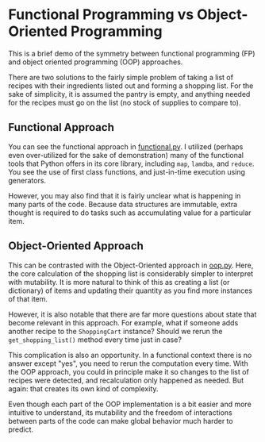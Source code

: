 # Functional Programming vs Object-Oriented Programming

This is a brief demo of the symmetry between functional programming (FP) and object oriented programming (OOP) approaches.

There are two solutions to the fairly simple problem
of taking a list of recipes with their ingredients listed out
and forming a shopping list. For the sake of simplicity,
it is assumed the pantry is empty, and anything needed for
the recipes must go on the list (no stock of supplies to
compare to).

## Functional Approach

You can see the functional approach in [functional.py](functional.py).
I utilized (perhaps even over-utilized for the sake of demonstration)
many of the functional tools that Python offers in its
core library, including `map`, `lamdba`, and `reduce`. You see
the use of first class functions, and just-in-time execution
using generators.

However, you may also find that it is fairly unclear what
is happening in many parts of the code. Because data
structures are immutable, extra thought is required
to do tasks such as accumulating value for a 
particular item.

## Object-Oriented Approach

This can be contrasted with the Object-Oriented approach in [oop.py](oop.py).
Here, the core calculation of the shopping list is
considerably simpler to interpret with mutability. It is
more natural to think of this as creating a list (or
dictionary) of items and updating their quantity as
you find more instances of that item.

However, it is also notable that there are far more
questions about state that become relevant in this approach.
For example, what if someone adds another recipe to the 
`ShoppingCart` instance? Should we rerun the `get_shopping_list()`
method every time just in case?

This complication is also an opportunity. In a functional context
there is no answer except "yes", you need to rerun the computation
every time. With the OOP approach, you could in principle
make it so changes to the list of recipes were detected,
and recalculation only happened as needed. But again: 
that creates its own kind of complexity.

Even though each part of the OOP implementation is a bit easier
and more intuitive to understand, its mutability
and the freedom of interactions between parts of
the code can make global behavior much harder to
predict.
